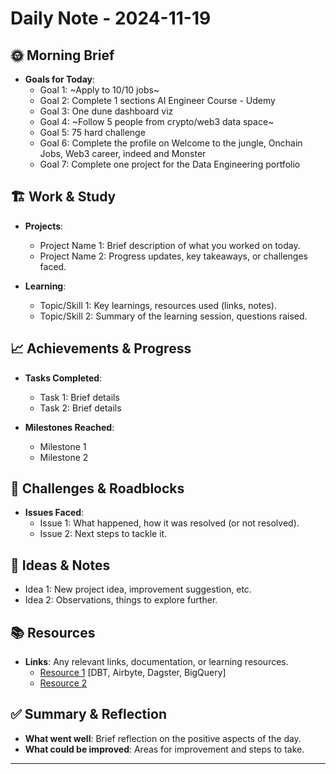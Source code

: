 # Daily Note - 2024-11-19

## 🌞 Morning Brief
- **Goals for Today**: 
  - Goal 1: ~Apply to 10/10 jobs~
  - Goal 2: Complete 1 sections AI Engineer Course - Udemy
  - Goal 3: One dune dashboard viz
  - Goal 4: ~Follow 5 people from crypto/web3 data space~
  - Goal 5: 75 hard challenge
  - Goal 6: Complete the profile on Welcome to the jungle, Onchain Jobs, Web3 career, indeed and Monster
  - Goal 7: Complete one project for the Data Engineering portfolio



## 🏗️ Work & Study
- **Projects**:
  - Project Name 1: Brief description of what you worked on today.
  - Project Name 2: Progress updates, key takeaways, or challenges faced.

- **Learning**:
  - Topic/Skill 1: Key learnings, resources used (links, notes).
  - Topic/Skill 2: Summary of the learning session, questions raised.

## 📈 Achievements & Progress
- **Tasks Completed**:
  - Task 1: Brief details
  - Task 2: Brief details

- **Milestones Reached**:
  - Milestone 1
  - Milestone 2

## 🤔 Challenges & Roadblocks
- **Issues Faced**:
  - Issue 1: What happened, how it was resolved (or not resolved).
  - Issue 2: Next steps to tackle it.

## 🧠 Ideas & Notes
- Idea 1: New project idea, improvement suggestion, etc.
- Idea 2: Observations, things to explore further.

## 📚 Resources
- **Links**: Any relevant links, documentation, or learning resources.
  - [Resource 1](https://www.youtube.com/watch?v=PMYxeWeNoX8) [DBT, Airbyte, Dagster, BigQuery]
  - [Resource 2](http://example.com)

## ✅ Summary & Reflection
- **What went well**: Brief reflection on the positive aspects of the day.
- **What could be improved**: Areas for improvement and steps to take.

---
